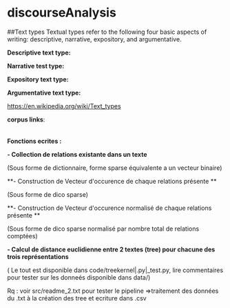# discourseAnalysis

##Text types
Textual types refer to the following four basic aspects of writing: descriptive, narrative, expository, and argumentative.

**Descriptive text type:**

**Narrative test type:**

**Expository text type:**

**Argumentative text type:**


https://en.wikipedia.org/wiki/Text_types

**corpus links**: 

######

**Fonctions ecrites :**

**- Collection de relations existante dans un texte**

(Sous forme de dictionnaire, forme sparse équivalente a un vecteur binaire)

**- Construction de Vecteur d'occurence de chaque relations présente **

(Sous forme de dico sparse)

**- Construction de Vecteur d'occurence normalisé de chaque relations présente **

(Sous forme de dico sparse normalisé par nombre total de relations comptées)

**- Calcul de distance euclidienne entre 2 textes (tree) pour chacune des trois représentations**

( Le tout est disponible dans code/treekernel|.py|_test.py,
 lire commentaires pour tester sur les donneés disponible dans data/)

Rq : voir src/readme_2.txt pour tester le pipeline 
=>traitement des données du .txt à la création des tree et ecriture dans .csv
